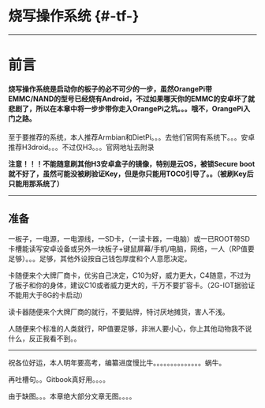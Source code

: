 # 烧写操作系统 {#-tf-}

---

# 前言

#### 烧写操作系统是启动你的板子的必不可少的一步，虽然OrangePi带EMMC/NAND的型号已经烧有Android，不过如果哪天你的EMMC的安卓坏了就悲剧了，所以在本章中将一步步带你走入OrangePi之坑。。。哦不，OrangePi入门之路。

至于要推荐的系统，本人推荐Armbian和DietPi。。。去他们官网有系统下。。。安卓推荐H3droid。。。不过仅H3。。。官网地址去附录

**注意！！！不能随意刷其他H3安卓盒子的镜像，特别是云OS，被锁Secure boot就不好了，虽然可能没被刷验证Key，但是你只能用TOC0引导了。。（被刷Key后只能用那系统了）**

---

## 准备

一板子，一电源，一电源线，一SD卡，（一读卡器，一电脑）或一已ROOT带SD卡槽能读写安卓设备或另外一块板子+键鼠屏幕/手机/电脑，网络，一人（RP值要足够）。。。足够，其他外设按自己钱包厚度和个人意愿决定。

卡随便来个大牌厂商卡，优劣自己决定，C10为好，威力更大，C4随意，不过为了板子和你的身体，建议C10或者威力更大的，千万不要扩容卡。（2G-IOT据验证不能用大于8G的卡启动）

读卡器随便来个大牌厂商的就行，不要贴牌，特讨厌地摊货，害人不浅。

人随便来个标准的人类就行，RP值要足够，非洲人要小心，你上其他动物我不说什么，反正我看不到。。

---

祝各位好运，本人明年要高考，编纂进度慢比牛。。。。。。。。。。。。。。蜗牛。

再吐槽句。。Gitbook真好用。。。。

由于缺图。。。本章绝大部分文章无图。。。。

